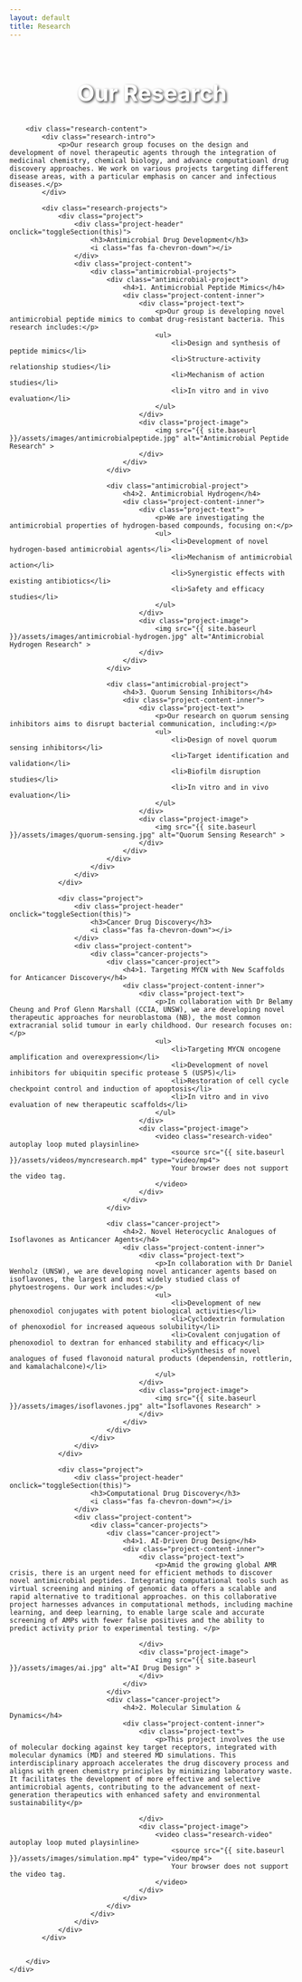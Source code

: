 ```yaml
---
layout: default
title: Research
---
```


<section class="section research-hero">
    <div class="container">
        <div class="section-title">
            <h2>Our Research</h2>
        </div>
        
        <div class="research-content">
            <div class="research-intro">
                <p>Our research group focuses on the design and development of novel therapeutic agents through the integration of medicinal chemistry, chemical biology, and advance computatioanl drug discovery approaches. We work on various projects targeting different disease areas, with a particular emphasis on cancer and infectious diseases.</p>
            </div>

            <div class="research-projects">
                <div class="project">
                    <div class="project-header" onclick="toggleSection(this)">
                        <h3>Antimicrobial Drug Development</h3>
                        <i class="fas fa-chevron-down"></i>
                    </div>
                    <div class="project-content">
                        <div class="antimicrobial-projects">
                            <div class="antimicrobial-project">
                                <h4>1. Antimicrobial Peptide Mimics</h4>
                                <div class="project-content-inner">
                                    <div class="project-text">
                                        <p>Our group is developing novel antimicrobial peptide mimics to combat drug-resistant bacteria. This research includes:</p>
                                        <ul>
                                            <li>Design and synthesis of peptide mimics</li>
                                            <li>Structure-activity relationship studies</li>
                                            <li>Mechanism of action studies</li>
                                            <li>In vitro and in vivo evaluation</li>
                                        </ul>
                                    </div>
                                    <div class="project-image">
                                        <img src="{{ site.baseurl }}/assets/images/antimicrobialpeptide.jpg" alt="Antimicrobial Peptide Research" >
                                    </div>
                                </div>
                            </div>

                            <div class="antimicrobial-project">
                                <h4>2. Antimicrobial Hydrogen</h4>
                                <div class="project-content-inner">
                                    <div class="project-text">
                                        <p>We are investigating the antimicrobial properties of hydrogen-based compounds, focusing on:</p>
                                        <ul>
                                            <li>Development of novel hydrogen-based antimicrobial agents</li>
                                            <li>Mechanism of antimicrobial action</li>
                                            <li>Synergistic effects with existing antibiotics</li>
                                            <li>Safety and efficacy studies</li>
                                        </ul>
                                    </div>
                                    <div class="project-image">
                                        <img src="{{ site.baseurl }}/assets/images/antimicrobial-hydrogen.jpg" alt="Antimicrobial Hydrogen Research" >
                                    </div>
                                </div>
                            </div>

                            <div class="antimicrobial-project">
                                <h4>3. Quorum Sensing Inhibitors</h4>
                                <div class="project-content-inner">
                                    <div class="project-text">
                                        <p>Our research on quorum sensing inhibitors aims to disrupt bacterial communication, including:</p>
                                        <ul>
                                            <li>Design of novel quorum sensing inhibitors</li>
                                            <li>Target identification and validation</li>
                                            <li>Biofilm disruption studies</li>
                                            <li>In vitro and in vivo evaluation</li>
                                        </ul>
                                    </div>
                                    <div class="project-image">
                                        <img src="{{ site.baseurl }}/assets/images/quorum-sensing.jpg" alt="Quorum Sensing Research" >
                                    </div>
                                </div>
                            </div>
                        </div>
                    </div>
                </div>

                <div class="project">
                    <div class="project-header" onclick="toggleSection(this)">
                        <h3>Cancer Drug Discovery</h3>
                        <i class="fas fa-chevron-down"></i>
                    </div>
                    <div class="project-content">
                        <div class="cancer-projects">
                            <div class="cancer-project">
                                <h4>1. Targeting MYCN with New Scaffolds for Anticancer Discovery</h4>
                                <div class="project-content-inner">
                                    <div class="project-text">
                                        <p>In collaboration with Dr Belamy Cheung and Prof Glenn Marshall (CCIA, UNSW), we are developing novel therapeutic approaches for neuroblastoma (NB), the most common extracranial solid tumour in early childhood. Our research focuses on:</p>
                                        <ul>
                                            <li>Targeting MYCN oncogene amplification and overexpression</li>
                                            <li>Development of novel inhibitors for ubiquitin specific protease 5 (USP5)</li>
                                            <li>Restoration of cell cycle checkpoint control and induction of apoptosis</li>
                                            <li>In vitro and in vivo evaluation of new therapeutic scaffolds</li>
                                        </ul>
                                    </div>
                                    <div class="project-image">
                                        <video class="research-video" autoplay loop muted playsinline>
                                            <source src="{{ site.baseurl }}/assets/videos/myncresearch.mp4" type="video/mp4">
                                            Your browser does not support the video tag.
                                        </video>
                                    </div>
                                </div>
                            </div>

                            <div class="cancer-project">
                                <h4>2. Novel Heterocyclic Analogues of Isoflavones as Anticancer Agents</h4>
                                <div class="project-content-inner">
                                    <div class="project-text">
                                        <p>In collaboration with Dr Daniel Wenholz (UNSW), we are developing novel anticancer agents based on isoflavones, the largest and most widely studied class of phytoestrogens. Our work includes:</p>
                                        <ul>
                                            <li>Development of new phenoxodiol conjugates with potent biological activities</li>
                                            <li>Cyclodextrin formulation of phenoxodiol for increased aqueous solubility</li>
                                            <li>Covalent conjugation of phenoxodiol to dextran for enhanced stability and efficacy</li>
                                            <li>Synthesis of novel analogues of fused flavonoid natural products (dependensin, rottlerin, and kamalachalcone)</li>
                                        </ul>
                                    </div>
                                    <div class="project-image">
                                        <img src="{{ site.baseurl }}/assets/images/isoflavones.jpg" alt="Isoflavones Research" >
                                    </div>
                                </div>
                            </div>
                        </div>
                    </div>
                </div>

                <div class="project">
                    <div class="project-header" onclick="toggleSection(this)">
                        <h3>Computational Drug Discovery</h3>
                        <i class="fas fa-chevron-down"></i>
                    </div>
                    <div class="project-content">
                        <div class="cancer-projects">
                            <div class="cancer-project">
                                <h4>1. AI-Driven Drug Design</h4>
                                <div class="project-content-inner">
                                    <div class="project-text">
                                        <p>Amid the growing global AMR crisis, there is an urgent need for efficient methods to discover novel antimicrobial peptides. Integrating computational tools such as virtual screening and mining of genomic data offers a scalable and rapid alternative to traditional approaches. on this collaborative project harnesses advances in computational methods, including machine learning, and deep learning, to enable large scale and accurate screening of AMPs with fewer false positives and the ability to predict activity prior to experimental testing. </p>
                                       
                                    </div>
                                    <div class="project-image">
                                        <img src="{{ site.baseurl }}/assets/images/ai.jpg" alt="AI Drug Design" >
                                    </div>
                                </div>
                            </div>
                            <div class="cancer-project">
                                <h4>2. Molecular Simulation & Dynamics</h4>
                                <div class="project-content-inner">
                                    <div class="project-text">
                                        <p>This project involves the use of molecular docking against key target receptors, integrated with molecular dynamics (MD) and steered MD simulations. This interdisciplinary approach accelerates the drug discovery process and aligns with green chemistry principles by minimizing laboratory waste. It facilitates the development of more effective and selective antimicrobial agents, contributing to the advancement of next-generation therapeutics with enhanced safety and environmental sustainability</p>
                                       
                                    </div>
                                    <div class="project-image">
                                        <video class="research-video" autoplay loop muted playsinline>
                                            <source src="{{ site.baseurl }}/assets/images/simulation.mp4" type="video/mp4">
                                            Your browser does not support the video tag.
                                        </video>
                                    </div>
                                </div>
                            </div>
                        </div>
                    </div>
                </div>
            </div>

            
        </div>
    </div>
</section>

<style>
.research-content {
    max-width: 1200px; 
    font-size: 1.2rem;
    margin: 0 auto;
}

.section-title h2 {
    color: #ffffff;
    font-weight: 700;
    text-shadow: 2px 2px 4px rgba(0, 0, 0, 0.8);
    font-size: 2.5rem;
    text-align: center;
    margin-bottom: 2rem;
}

.research-intro {
    text-align: center;
    max-width: 800px;
    margin: 0 auto 4rem;
    font-size: 1.2rem;
    line-height: 1.8;
    color: #ffffff;
    font-weight: 600;
    text-shadow: 2px 2px 4px rgba(0, 0, 0, 0.8);
}

.research-projects {
    margin-bottom: 4rem;
}

.project {
    margin-bottom: 4rem;
    padding: 2rem;
    background: #f8f9fa;
    border-radius: 8px;
}

.project h3 {
    color: #2c3e50;
    margin-bottom: 1.5rem;
    font-size: 1.8rem;
}

.project-content {
    display: none;
    padding: 2rem;
    background: #f8f9fa;
    border-radius: 0 0 8px 8px;
    margin-top: 0.5rem;
    overflow: hidden;
    transition: all 0.3s ease;
}

.project-content.active {
    display: block;
}

.project {
    margin-bottom: 1rem;
    background: transparent;
}

.project-text ul {
    list-style-type: disc;
    margin-left: 1.5rem;
    margin-top: 1rem;
}

.project-text li {
    margin-bottom: 0.5rem;
}

.project-image img {
    width: 100%;
    height: auto;
    border-radius: 4px;
    box-shadow: 0 2px 5px rgba(0,0,0,0.1);
}

.methods-grid {
    display: grid;
    grid-template-columns: repeat(auto-fit, minmax(250px, 1fr));
    gap: 1.5rem;
    margin-top: 2rem;
}

.method-card {
    background: white;
    padding: 1.5rem;
    border-radius: 8px;
    box-shadow: 0 2px 5px rgba(0,0,0,0.1);
}

.method-card h4 {
    color: #2c3e50;
    margin-bottom: 0.5rem;
}

.cancer-projects {
    display: flex;
    flex-direction: column;
    gap: 2rem;
    background: transparent;
}

.cancer-project {
    background: white;
    padding: 1.5rem;
    border-radius: 8px;
    box-shadow: 0 2px 5px rgba(0,0,0,0.1);
}

.cancer-project h4 {
    color: #2c3e50;
    margin-bottom: 1.5rem;
    font-size: 1.4rem;
}

@media (max-width: 768px) {
    .project-content {
        grid-template-columns: 1fr;
    }
    
    .project-image {
        order: -1;
    }
}

.research-video {
    width: 100%;
    height: auto;
    border-radius: 4px;
    box-shadow: 0 2px 5px rgba(0,0,0,0.1);
    object-fit: cover;
}

.antimicrobial-projects {
    display: flex;
    flex-direction: column;
    gap: 2rem;
    background: transparent;
}

.antimicrobial-project {
    background: white;
    padding: 1.5rem;
    border-radius: 8px;
    box-shadow: 0 2px 5px rgba(0,0,0,0.1);
}

.antimicrobial-project h4 {
    color: #2c3e50;
    margin-bottom: 1.5rem;
    font-size: 1.4rem;
}

.project-header {
    display: flex;
    justify-content: space-between;
    align-items: center;
    cursor: pointer;
    padding: 1rem;
    background: #f8f9fa;
    border-radius: 8px;
    transition: background-color 0.3s;
    margin-bottom: 0;
}

.project-header:hover {
    background: #e9ecef;
}

.project-header h3 {
    margin: 0;
    color: #2c3e50;
    font-size: 1.8rem;
}

.project-header i {
    color: #2c3e50;
    transition: transform 0.3s;
}

.project-header.active i {
    transform: rotate(180deg);
}

.project-content .project-text,
.project-content .project-image {
    display: block;
}

.project-content-inner {
    display: flex;
    flex-direction: row;
    align-items: flex-start;
    gap: 2rem;
    margin-bottom: 1.5rem;
}

.project-content-inner .project-image {
    flex: 0 0 40%;
    max-width: 40%;
}

.project-content-inner .project-text {
    flex: 1 1 0;
    text-align: justify;
}

.project-content img,
.project-content video {
    width: 100%;
    height: auto;
    border-radius: 4px;
    box-shadow: 0 2px 5px rgba(0,0,0,0.1);
    display: block;
    margin-left: 0;
    margin-right: 0;
}

@media (max-width: 900px) {
    .project-content-inner {
        flex-direction: column;
        gap: 1rem;
    }
    .project-content-inner .project-image,
    .project-content-inner .project-text {
        max-width: 100%;
        flex: 1 1 100%;
    }
}

.research-hero {
    position: relative;
    overflow: hidden;
}
.research-hero::before {
    content: '';
    position: absolute;
    top: 0;
    left: 50%;
    transform: translateX(-50%);
    width: 100%;
    height: 380px;
    background: url('https://github.com/NareshKumarGroup/Home/assets/images/junlab.jpg') center/cover no-repeat;
    opacity: 0.8;
    z-index: 1;
    pointer-events: none;
    mix-blend-mode: lighten;
}
.research-hero .container {
    position: relative;
    z-index: 2;
}
</style>

<script>
function toggleSection(header) {
    const content = header.nextElementSibling;
    const icon = header.querySelector('i');
    
    // Toggle active class on header
    header.classList.toggle('active');
    
    // Toggle content visibility
    if (content.style.display === 'none' || content.style.display === '') {
        content.style.display = 'block';
        content.style.opacity = '0';
        setTimeout(() => {
            content.style.opacity = '1';
        }, 10);
    } else {
        content.style.opacity = '0';
        setTimeout(() => {
            content.style.display = 'none';
        }, 300);
    }
}

// Initialize all sections as collapsed
document.addEventListener('DOMContentLoaded', function() {
    const headers = document.querySelectorAll('.project-header');
    headers.forEach(header => {
        const content = header.nextElementSibling;
        content.style.display = 'none';
    });
});
</script> 

